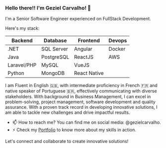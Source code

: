 ### Hello there!! I'm Geziel Carvalho! 👋

I'm a Senior Software Engineer experienced on FullStack Development.

Here's my stack:

| Backend       | Database   | Frontend     | Devops  |
| ------------- | ---------- | ------------ |---------|
| .NET          | SQL Server | Angular      | Docker  |
| Java          | PostgreSQL | ReactJS      | AWS     |
| Laravel/PHP   | MySQL      | VueJS        |         |
| Python        | MongoDB    | React Native |         |

I am Fluent in English 🇬🇧, with intermediate proficiency in French 🇫🇷 and native speaker of Portuguese 🇧🇷, effectively communicating with diverse stakeholders. With background in Business Management, I can excel in problem-solving, project management, software development and quality assurance. With a proven track record in developing innovative solutions, I am able to tackle new challenges and drive impactful results.

- 📫 How to reach me? You can find me on social media: @gezielcarvalho.
- ⚡ Check my [Portfolio](https://github.com/gezielcarvalho?tab=projects) to know more about my skills in action.

Let's connect and collaborate to create innovative solutions!

